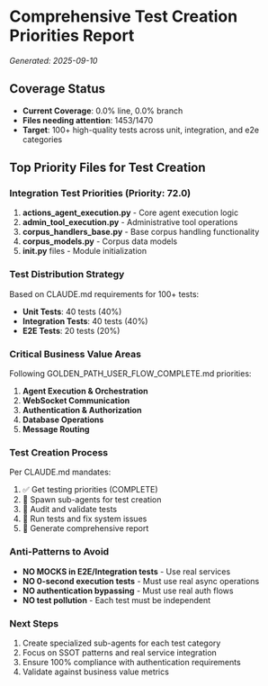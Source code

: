 # Comprehensive Test Creation Priorities Report
*Generated: 2025-09-10*

## Coverage Status
- **Current Coverage**: 0.0% line, 0.0% branch  
- **Files needing attention**: 1453/1470
- **Target**: 100+ high-quality tests across unit, integration, and e2e categories

## Top Priority Files for Test Creation

### Integration Test Priorities (Priority: 72.0)
1. **actions_agent_execution.py** - Core agent execution logic
2. **admin_tool_execution.py** - Administrative tool operations
3. **corpus_handlers_base.py** - Base corpus handling functionality
4. **corpus_models.py** - Corpus data models
5. **__init__.py** files - Module initialization

### Test Distribution Strategy
Based on CLAUDE.md requirements for 100+ tests:
- **Unit Tests**: 40 tests (40%)
- **Integration Tests**: 40 tests (40%) 
- **E2E Tests**: 20 tests (20%)

### Critical Business Value Areas
Following GOLDEN_PATH_USER_FLOW_COMPLETE.md priorities:
1. **Agent Execution & Orchestration**
2. **WebSocket Communication**
3. **Authentication & Authorization**
4. **Database Operations**
5. **Message Routing**

### Test Creation Process
Per CLAUDE.md mandates:
1. ✅ Get testing priorities (COMPLETE)
2. 🔄 Spawn sub-agents for test creation
3. 🔄 Audit and validate tests  
4. 🔄 Run tests and fix system issues
5. 🔄 Generate comprehensive report

### Anti-Patterns to Avoid
- **NO MOCKS in E2E/Integration tests** - Use real services
- **NO 0-second execution tests** - Must use real async operations
- **NO authentication bypassing** - Must use real auth flows
- **NO test pollution** - Each test must be independent

### Next Steps
1. Create specialized sub-agents for each test category
2. Focus on SSOT patterns and real service integration
3. Ensure 100% compliance with authentication requirements
4. Validate against business value metrics